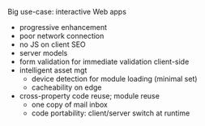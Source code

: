 Big use-case: interactive Web apps
   * progressive enhancement
   * poor network connection
   * no JS on client SEO
   * server models
   * form validation for immediate validation client-side     
   * intelligent asset mgt
      * device detection for module loading (minimal set)
      * cacheability on edge
   * cross-property code reuse; module reuse
      * one copy of mail inbox
      * code portability: client/server switch at runtime

